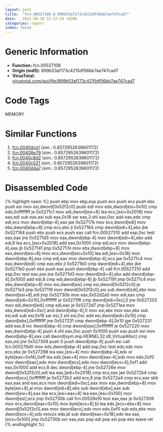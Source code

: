 ```yaml
---
layout: post
title:  "fcn.00527108 @ 899b53af173c4215df56bb7ae747cad7"
date:   2021-08-30 15:52:19 +0300
categories: report
index: false
---
```


# Generic Information
- **Function:** fcn.00527108
- **Origin (md5):** 899b53af173c4215df56bb7ae747cad7
- **VirusTotal:** [virustotal.com/gui/file/899b53af173c4215df56bb7ae747cad7][virustotal_ref]

# Code Tags
<span class="tag" id="MEMORY">MEMORY</span>


# Similar Functions

1. [fcn.0040dce1][similar_1_ref] (sim.: 0.8572952639601172)
2. [fcn.00408e79][similar_2_ref] (sim.: 0.8572952639601172)
3. [fcn.0040c8d2][similar_3_ref] (sim.: 0.8572952639601172)
4. [fcn.0040c021][similar_4_ref] (sim.: 0.8572952639601172)
5. [fcn.0040d4a7][similar_5_ref] (sim.: 0.8572952639601172)


# Disassembled Code

{% highlight nasm %}
push ebp
mov ebp,esp
push ecx
push ecx
push ebx
push esi
mov esi,dword[0x52f2c0]
push edi
mov edx,dword[esi+0x10]
cmp edx,0xffffffff
je 0x5271c1
mov edi,dword[esi+8]
lea ecx,[esi+0x2018]
mov eax,edi
sub eax,esi
sub eax,0x18
sar eax,3
shl eax,0xc
add eax,edx
cmp edi,ecx
mov dword[ebp-4],eax
jae 0x52717b
mov ecx,dword[edi]
mov ebx,dword[ebp+8]
cmp ecx,ebx
jl 0x527164
cmp dword[edi+4],ebx
jbe 0x527164
push ebx
push ecx
push eax
call fcn.00527310
add esp,0xc
test eax,eax
jne 0x5271d3
mov eax,dword[ebp-4]
mov dword[edi+4],ebx
add edi,8
lea ecx,[esi+0x2018]
add eax,0x1000
cmp edi,ecx
mov dword[ebp-4],eax
jb 0x527141
jmp 0x52717e
mov ebx,dword[ebp+8]
mov eax,dword[esi+8]
mov ecx,dword[esi+0x10]
lea edi,[esi+0x18]
mov dword[ebp-8],eax
cmp edi,eax
mov dword[ebp-4],ecx
jae 0x5271c4
mov eax,dword[edi]
cmp eax,ebx
jl 0x5271b0
cmp dword[edi+4],ebx
jbe 0x5271b0
push ebx
push eax
push dword[ebp-4]
call fcn.00527310
add esp,0xc
test eax,eax
jne 0x5271d3
mov dword[edi+4],ebx
add dword[ebp-4],0x1000
add edi,8
cmp edi,dword[ebp-8]
jb 0x527191
jmp 0x5271c4
mov ebx,dword[ebp+8]
mov esi,dword[esi]
cmp esi,dword[0x52f2c0]
je 0x5271e3
jmp 0x527116
mov dword[0x52f2c0],esi
sub dword[edi],ebx
mov dword[esi+8],edi
jmp 0x52730b
mov eax,0x52d2a0
mov edi,eax
cmp dword[edi+0x10],0xffffffff
je 0x5271f6
cmp dword[edi+0xc],0
jne 0x527202
mov edi,dword[edi]
cmp edi,eax
je 0x5272d7
jmp 0x5271ea
mov ebx,dword[edi+0xc]
and dword[ebp-4],0
mov esi,ebx
mov eax,ebx
sub esi,edi
sub esi,0x18
sar esi,3
shl esi,0xc
add esi,dword[edi+0x10]
cmp dword[ebx],0xffffffff
jne 0x527231
cmp dword[ebp-4],0x10
jge 0x527231
add eax,8
inc dword[ebp-4]
cmp dword[eax],0xffffffff
je 0x527220
mov eax,dword[ebp-4]
push 4
shl eax,0xc
push 0x1000
push eax
push esi
mov dword[ebp-8],eax
call dword[sym.imp.KERNEL32.dll_VirtualAlloc]
cmp eax,esi
jne 0x527309
push 0
push dword[ebp-8]
push esi
call fcn.005276d0
mov edx,dword[ebp-4]
add esp,0xc
test edx,edx
mov ecx,ebx
jle 0x527298
lea eax,[esi+4]
mov dword[ebp-4],edx
or byte[eax+0xf4],0xff
lea edx,[eax+4]
mov dword[eax-4],edx
mov edx,0xf0
mov dword[eax],edx
mov dword[ecx],edx
mov dword[ecx+4],0xf1
add eax,0x1000
add ecx,8
dec dword[ebp-4]
jne 0x52726e
mov dword[0x52f2c0],edi
lea eax,[edi+0x2018]
cmp ecx,eax
jae 0x5272b4
cmp dword[ecx],0xffffffff
je 0x5272b2
add ecx,8
jmp 0x5272a4
cmp ecx,eax
sbb eax,eax
and eax,ecx
mov dword[edi+0xc],eax
mov eax,dword[ebp+8]
mov byte[esi+8],al
mov dword[edi+8],ebx
sub dword[ebx],eax
sub dword[esi+4],eax
lea ecx,[esi+eax+8]
lea eax,[esi+0x100]
mov dword[esi],ecx
jmp 0x52730b
call fcn.00526e10
test eax,eax
je 0x527309
mov ecx,dword[eax+0x10]
mov byte[ecx+8],bl
lea edx,[ecx+ebx+8]
mov dword[0x52f2c0],eax
mov dword[ecx],edx
mov edx,0xf0
sub edx,ebx
mov dword[ecx+4],edx
movzx edx,bl
sub dword[eax+0x18],edx
lea eax,[ecx+0x100]
jmp 0x52730b
xor eax,eax
pop edi
pop esi
pop ebx
leave
ret
{% endhighlight %}


[similar_1_ref]: /report/fcn.0040dce1@883dfc165005908f8666e487fe529d8c
[similar_2_ref]: /report/fcn.00408e79@ed8dcc04880716413628e726708b2463
[similar_3_ref]: /report/fcn.0040c8d2@8fc4c3f3e7c00776ff0a71b75e93044b
[similar_4_ref]: /report/fcn.0040c021@4e7335a256154dbc07a5bd862e9622fe
[similar_5_ref]: /report/fcn.0040d4a7@cdfdff164543984ae016a2e81648bb4a
[virustotal_ref]: https://www.virustotal.com/gui/file/899b53af173c4215df56bb7ae747cad7